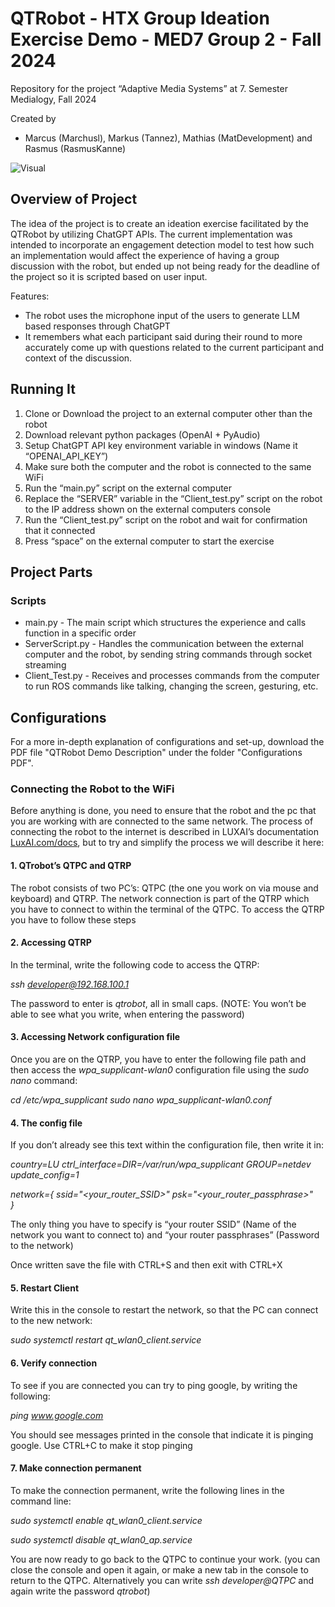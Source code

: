 # QTRobot - HTX Group Ideation Exercise Demo - MED7 Group 2 - Fall 2024
Repository for the project “Adaptive Media Systems” at 7. Semester Medialogy, Fall 2024 

Created by
- Marcus (Marchusl), Markus (Tannez), Mathias (MatDevelopment) and Rasmus (RasmusKanne)

![Visual](Images/QTRobotTitlePic.png)

## Overview of Project
The idea of the project is to create an ideation exercise facilitated by the QTRobot by utilizing ChatGPT APIs. The current implementation was intended to incorporate an engagement detection model to test how such an implementation would affect the experience of having a group discussion with the robot, but ended up not being ready for the deadline of the project so it is scripted based on user input.

Features:
- The robot uses the microphone input of the users to generate LLM based responses through ChatGPT
- It remembers what each participant said during their round to more accurately come up with questions related to the current participant and context of the discussion.

## Running It
1. Clone or Download the project to an external computer other than the robot
2. Download relevant python packages (OpenAI + PyAudio)
3. Setup ChatGPT API key environment variable in windows (Name it “OPENAI_API_KEY”)
4. Make sure both the computer and the robot is connected to the same WiFi 
5. Run the “main.py” script on the external computer
6. Replace the “SERVER” variable in the “Client_test.py” script on the robot to the IP address shown on the external computers console
7. Run the “Client_test.py” script on the robot and wait for confirmation that it connected
8. Press “space” on the external computer to start the exercise

## Project Parts

### Scripts
- main.py - The main script which structures the experience and calls function in a specific order
- ServerScript.py - Handles the communication between the external computer and the robot, by sending string commands through socket streaming
- Client_Test.py - Receives and processes commands from the computer to run ROS commands like talking, changing the screen, gesturing, etc.

## Configurations
For a more in-depth explanation of configurations and set-up, download the PDF file "QTRobot Demo Description" under the folder "Configurations PDF".

### Connecting the Robot to the WiFi
Before anything is done, you need to ensure that the robot and the pc that you are working with are connected to the same network. The process of connecting the robot to the internet is described in LUXAI’s documentation [LuxAI.com/docs](https://docs.luxai.com/docs/intro_code), but to try and simplify the process we will describe it here:

#### 1. QTrobot’s QTPC and QTRP 
The robot consists of two PC’s: QTPC (the one you work on via mouse and keyboard) and QTRP. The network connection is part of the QTRP which you have to connect to within the terminal of the QTPC. To access the QTRP you have to follow these steps

#### 2. Accessing QTRP
In the terminal, write the following code to access the QTRP:

*ssh developer@192.168.100.1*

The password to enter is *qtrobot*, all in small caps. (NOTE: You won’t be able to see what you write, when entering the password)

#### 3. Accessing Network configuration file
Once you are on the QTRP, you have to enter the following file path and then access the *wpa_supplicant-wlan0* configuration file using the *sudo nano* command:

*cd /etc/wpa_supplicant*
*sudo nano wpa_supplicant-wlan0.conf*

#### 4. The config file
If you don’t already see this text within the configuration file, then write it in:

*country=LU*
*ctrl_interface=DIR=/var/run/wpa_supplicant GROUP=netdev*
*update_config=1*

*network={
    ssid="<your_router_SSID>"
    psk="<your_router_passphrase>"         
}*

The only thing you have to specify is “your router SSID” (Name of the network you want to connect to) and “your router passphrases” (Password to the network)

Once written save the file with CTRL+S and then exit with CTRL+X

#### 5. Restart Client
Write this in the console to restart the network, so that the PC can connect to the new network:

*sudo systemctl restart qt_wlan0_client.service*

#### 6. Verify connection
To see if you are connected you can try to ping google, by writing the following:

*ping www.google.com*

You should see messages printed in the console that indicate it is pinging google. Use CTRL+C to make it stop pinging

#### 7. Make connection permanent
To make the connection permanent, write the following lines in the command line:

*sudo systemctl enable qt_wlan0_client.service*

*sudo systemctl disable qt_wlan0_ap.service*

You are now ready to go back to the QTPC to continue your work. (you can close the console and open it again, or make a new tab in the console to return to the QTPC. Alternatively you can write *ssh developer@QTPC* and again write the password *qtrobot*)
